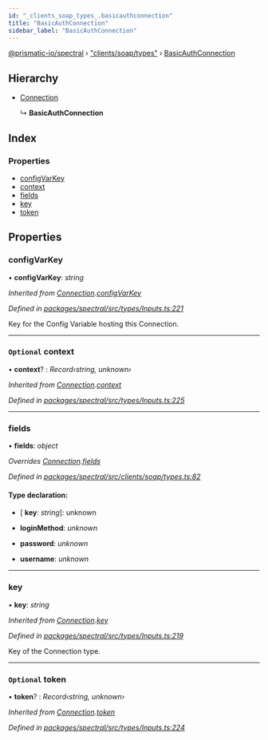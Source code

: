 ```yaml
---
id: "_clients_soap_types_.basicauthconnection"
title: "BasicAuthConnection"
sidebar_label: "BasicAuthConnection"
---
```


[@prismatic-io/spectral](../index.md) › ["clients/soap/types"](../modules/_clients_soap_types_.md) › [BasicAuthConnection](_clients_soap_types_.basicauthconnection.md)

## Hierarchy

* [Connection](_types_inputs_.connection.md)

  ↳ **BasicAuthConnection**

## Index

### Properties

* [configVarKey](_clients_soap_types_.basicauthconnection.md#configvarkey)
* [context](_clients_soap_types_.basicauthconnection.md#optional-context)
* [fields](_clients_soap_types_.basicauthconnection.md#fields)
* [key](_clients_soap_types_.basicauthconnection.md#key)
* [token](_clients_soap_types_.basicauthconnection.md#optional-token)

## Properties

###  configVarKey

• **configVarKey**: *string*

*Inherited from [Connection](_types_inputs_.connection.md).[configVarKey](_types_inputs_.connection.md#configvarkey)*

*Defined in [packages/spectral/src/types/Inputs.ts:221](https://github.com/prismatic-io/spectral/blob/v7.6.2/packages/spectral/src/types/Inputs.ts#L221)*

Key for the Config Variable hosting this Connection.

___

### `Optional` context

• **context**? : *Record‹string, unknown›*

*Inherited from [Connection](_types_inputs_.connection.md).[context](_types_inputs_.connection.md#optional-context)*

*Defined in [packages/spectral/src/types/Inputs.ts:225](https://github.com/prismatic-io/spectral/blob/v7.6.2/packages/spectral/src/types/Inputs.ts#L225)*

___

###  fields

• **fields**: *object*

*Overrides [Connection](_types_inputs_.connection.md).[fields](_types_inputs_.connection.md#fields)*

*Defined in [packages/spectral/src/clients/soap/types.ts:82](https://github.com/prismatic-io/spectral/blob/v7.6.2/packages/spectral/src/clients/soap/types.ts#L82)*

#### Type declaration:

* \[ **key**: *string*\]: unknown

* **loginMethod**: *unknown*

* **password**: *unknown*

* **username**: *unknown*

___

###  key

• **key**: *string*

*Inherited from [Connection](_types_inputs_.connection.md).[key](_types_inputs_.connection.md#key)*

*Defined in [packages/spectral/src/types/Inputs.ts:219](https://github.com/prismatic-io/spectral/blob/v7.6.2/packages/spectral/src/types/Inputs.ts#L219)*

Key of the Connection type.

___

### `Optional` token

• **token**? : *Record‹string, unknown›*

*Inherited from [Connection](_types_inputs_.connection.md).[token](_types_inputs_.connection.md#optional-token)*

*Defined in [packages/spectral/src/types/Inputs.ts:224](https://github.com/prismatic-io/spectral/blob/v7.6.2/packages/spectral/src/types/Inputs.ts#L224)*
